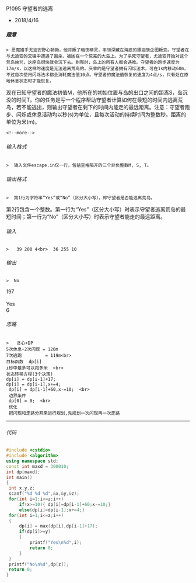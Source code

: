 P1095 守望者的逃离
* 2018/4/16

 ##### 题意  
    > 恶魔猎手尤迪安野心勃勃，他背叛了暗夜精灵，率领深藏在海底的娜迦族企图叛变。守望者在与尤迪安的交锋中遭遇了围杀，被困在一个荒芜的大岛上。为了杀死守望者，尤迪安开始对这个荒岛施咒，这座岛很快就会沉下去。到那时，岛上的所有人都会遇难。守望者的跑步速度为17m/s，以这样的速度是无法逃离荒岛的。庆幸的是守望者拥有闪烁法术，可在1s内移动60m，不过每次使用闪烁法术都会消耗魔法值10点。守望者的魔法值恢复的速度为4点/s，只有处在原地休息状态时才能恢复。  
现在已知守望者的魔法初值M，他所在的初始位置与岛的出口之间的距离S，岛沉没的时间T。你的任务是写一个程序帮助守望者计算如何在最短的时间内逃离荒岛，若不能逃出，则输出守望者在剩下的时间内能走的最远距离。注意：守望者跑步、闪烁或休息活动均以秒(s)为单位，且每次活动的持续时间为整数秒。距离的单位为米(m)。
    
    <!--more-->

 ###### 输入格式
    >  输入文件escape.in仅一行，包括空格隔开的三个非负整数M, S, T。

 ######  输出格式  
    >  第1行为字符串“Yes”或“No”（区分大小写），即守望者是否能逃离荒岛。  
第2行包含一个整数。第一行为“Yes”（区分大小写）时表示守望者逃离荒岛的最短时间；第一行为“No”（区分大小写）时表示守望者能走的最远距离。

 ######  输入  
    >   39 200 4<br>  36 255 10

 ######  输出
    >  No  
197<br>  
Yes  
6

 ###### 思路  
    >   贪心+DP   
    5次休息+2次闪现 = 120m  
    7次逃跑         = 119m<br>  
    目标函数  dp[i]  
    i秒中最多可以跑多米  <br>  
    状态转移方程(3个决策)  
    dp[i] = dp[i-1]+17;   
    dp[i] = dp[i-1],x+=4;  
     dp[i] = dp[i-1]+60,x-=10;  <br>  
     边界条件  
     dp[0] = 0;  <br>  
     优化  
     把闪现和走路分开来进行规划,先规划一次闪现再一次走路
    
---       
 ###### 代码
      
   ```cpp
   #include <cstdio>
#include <algorithm>
using namespace std;
const int maxd = 300010;
int dp[maxd];
int main()
{
    int x,y,z;
    scanf("%d %d %d",&x,&y,&z);
    for(int i=1;i<=z;i++)
        if(x>=10){ dp[i]=dp[i-1]+60;x-=10;}
        else{dp[i]=dp[i-1];x+=4;}
    for(int i=1;i<=z;i++)
    {
        dp[i] = max(dp[i],dp[i-1]+17);
        if(dp[i]>=y)
        {
            printf("Yes\n%d",i);
            return 0;
        }
    }
    printf("No\n%d",dp[z]);
    return 0;
}
 ```